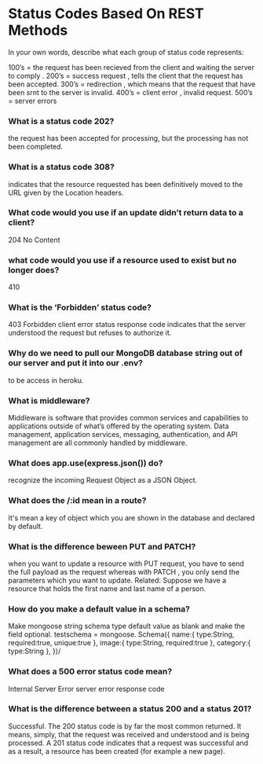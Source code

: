 
# Status Codes Based On REST Methods
In your own words, describe what each group of status code represents:

100’s = the request has been recieved from the client and waiting the server to comply .
200’s = success request , tells the client that the request has been accepted.
300’s = redirection , which means that the request that have been srnt to the server is invalid.
400’s = client error , invalid request.
500’s = server errors

### What is a status code 202?

the request has been accepted for processing, but the processing has not been completed.

### What is a status code 308?

indicates that the resource requested has been definitively moved to the URL given by the Location headers.

### What code would you use if an update didn’t return data to a client?

204 No Content

### what code would you use if a resource used to exist but no longer does?

410

### What is the ‘Forbidden’ status code?

403 Forbidden client error status response code indicates that the server understood the request but refuses to authorize it.

### Why do we need to pull our MongoDB database string out of our server and put it into our .env?

to be access in heroku.

### What is middleware?

Middleware is software that provides common services and capabilities to applications outside of what’s offered by the operating system. 
Data management, application services, messaging, authentication, and API management are all commonly handled by middleware.

### What does app.use(express.json()) do?

recognize the incoming Request Object as a JSON Object.

### What does the /:id mean in a route?

It's mean a key of object which you are shown in the database and declared by default.


### What is the difference beween PUT and PATCH?

when you want to update a resource with PUT request, you have to send the full payload as the request whereas with PATCH ,
you only send the parameters which you want to update. Related: Suppose we have a resource that holds the first name and last name of a person.

### How do you make a default value in a schema?
Make mongoose string schema type default value as blank and make the field optional. 
testschema = mongoose. Schema({ name:{ type:String, required:true, unique:true }, image:{ type:String, required:true }, category:{ type:String }, })/

### What does a 500 error status code mean?

Internal Server Error server error response code

### What is the difference between a status 200 and a status 201?

Successful. The 200 status code is by far the most common returned. It means, simply, that the request was received and understood and is being processed.
A 201 status code indicates that a request was successful and as a result, a resource has been created (for example a new page).


